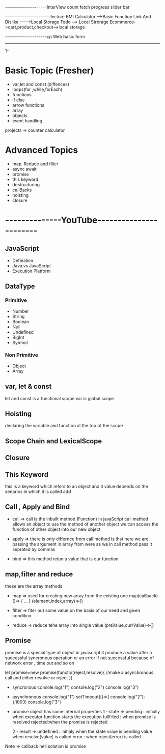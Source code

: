 ---------------------InterView
count
fetch
progress slider bar

-----------------------lecture
BMI Calculator -->Basic Function
Link And Dislike --->Local Storage
Todo --> Local Strorage
Ecommerce->cart,product,checkout-->local storage

---------------------cp
Web basic form

---

1-

# Basic Topic (Fresher)

- var,let and const (diffences)
- loops(for ,while,forEach)
- functions
- if else
- arrow functions
- array
- objects
- event handling

projects =>
counter
calculator

# Advanced Topics

- map, Reduce and filter
- async await
- promise
- this keyword
- destructuring
- callBacks
- hoisting
- closure

# --------------YouTube-----------------------

## JavaScript

- Defination
- Java vs JavaScript
- Execution Platform

## DataType

### Primitive

- Number
- String
- Boolean
- Null
- Undefined
- BigInt
- Symbol

### Non Primitive

- Object
- Array

## var, let & const

let and const is a functional scope
var is global scope

## Hoisting

declaring the variable and function at the top of the scope

## Scope Chain and LexicalScope

## Closure

## This Keyword

this is a keyword which refers to an object and it value depends on the senarios in which it is called
add

## Call , Apply and Bind

- call =>
  call is the inbuilt method (Function) in javaScript
  call method allows an object to use the method of another object
  we can access the function of other object into our new object

- apply =>
  there is only differnce from call method is thst here we are passing the argument in array from were as we in call method pass it seprated by commas

- bind =>
  this method retun a value that is our function

## map,filter and reduce

these are the array methods

- map =>
  used for creating new array from the existing one
  map(callback) ()=> { ... }
  (element,index,array)=>{}

- filter =>
  fiter out some value on the basis of our need and given condition

- reduce =>
  reduce tehe array into single value
  (preValue,currValue)=>{}

## Promise

promise is a special type of object in javascript
it produce a value after a successful syncronous operation
or an error if not successful because of network error , time out and so on

let promise=new promise(functio(reject,resolve){
//make a asynchronous call and either resolve or reject
})

- syncronous
  console.log("1")
  console.log("2")
  console.log("3")

- asynchronous
  console.log("1")
  setTimeout(()=>{
  console.log("2");
  },1000)
  console.log("3")

- promise object has some internal properties
  1 - state =>
  pending : initially when executor function starts the execution
  fullfilled : when promise is resolved
  rejected:when the promise is rejected

  2 - result =>
  undefined : initialy when the state value is pending
  value : when resolve(value) is called
  error : when reject(error) is called

Note => callback hell solution is promise
